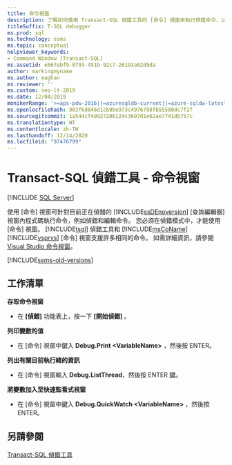 ```yaml
---
title: 命令視窗
description: 了解如何使用 Transact-SQL 偵錯工具的 [命令] 視窗來執行偵錯命令，以及在將要進行偵錯的程式碼上編輯命令。
titleSuffix: T-SQL debugger
ms.prod: sql
ms.technology: ssms
ms.topic: conceptual
helpviewer_keywords:
- Command Window [Transact-SQL]
ms.assetid: e567ebf9-0793-451b-92c7-26193a02d9da
author: markingmyname
ms.author: maghan
ms.reviewer: ''
ms.custom: seo-lt-2019
ms.date: 12/04/2019
monikerRange: '>=aps-pdw-2016||=azuresqldb-current||=azure-sqldw-latest||>=sql-server-2016||>=sql-server-linux-2017||=azuresqldb-mi-current'
ms.openlocfilehash: 983f6d846d1cb9be973c4976798fb55580dc7f2f
ms.sourcegitcommit: 1a544cf4dd2720b124c3697d1e62ae7741db757c
ms.translationtype: HT
ms.contentlocale: zh-TW
ms.lasthandoff: 12/14/2020
ms.locfileid: "97476799"
---
```

# <a name="transact-sql-debugger---command-window"></a>Transact-SQL 偵錯工具 - 命令視窗

 [!INCLUDE [SQL Server](../../includes/applies-to-version/sqlserver.md)]

使用 [命令] 視窗可針對目前正在偵錯的 [!INCLUDE[ssDEnoversion](../../includes/ssdenoversion-md.md)] [查詢編輯器] 視窗內程式碼執行命令，例如偵錯和編輯命令。 您必須在偵錯模式中，才能使用 [命令] 視窗。 [!INCLUDE[tsql](../../includes/tsql-md.md)] 偵錯工具和 [!INCLUDE[msCoName](../../includes/msconame-md.md)] [!INCLUDE[vsprvs](../../includes/vsprvs-md.md)] [命令] 視窗支援許多相同的命令。 如需詳細資訊，請參閱 [Visual Studio 命令視窗](https://go.microsoft.com/fwlink/?LinkId=112007)。  

[!INCLUDE[ssms-old-versions](../../includes/ssms-old-versions.md)]

## <a name="task-list"></a>工作清單

**存取命令視窗**

- 在 **[偵錯]** 功能表上，按一下 **[開始偵錯]** 。

**列印變數的值**

- 在 [命令] 視窗中鍵入 **Debug.Print \<VariableName>** ，然後按 ENTER。

**列出有關目前執行緒的資訊**

- 在 [命令] 視窗輸入 **Debug.ListThread**，然後按 ENTER 鍵。

**將變數加入至快速監看式視窗**

- 在 [命令] 視窗中鍵入 **Debug.QuickWatch \<VariableName>** ，然後按 ENTER。

## <a name="see-also"></a>另請參閱

[Transact-SQL 偵錯工具](../../relational-databases/scripting/transact-sql-debugger.md)
